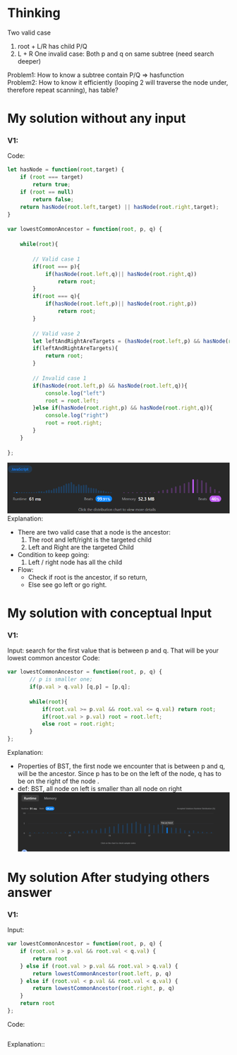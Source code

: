 
# Thinking
Two valid case
1. root + L/R has child P/Q
2. L + R
One invalid case:
Both p and q on same subtree (need search deeper)

Problem1: How to know a subtree contain P/Q => hasfunction\
Problem2: How to know it efficiently (looping 2 will traverse the node under, therefore repeat scanning), has table?


# My solution without any input

### V1:
Code:
```js
let hasNode = function(root,target) {
    if (root === target)
        return true;
    if (root == null)
        return false;
    return hasNode(root.left,target) || hasNode(root.right,target);
}

var lowestCommonAncestor = function(root, p, q) {

    while(root){

        // Valid case 1
        if(root === p){
            if(hasNode(root.left,q)|| hasNode(root.right,q))
                return root;
        }
        if(root === q){
            if(hasNode(root.left,p)|| hasNode(root.right,p))
                return root;
        }

        // Valid vase 2
        let leftAndRightAreTargets = (hasNode(root.left,p) && hasNode(root.right,q)) || (hasNode(root.left,q) && hasNode(root.right,p));
        if(leftAndRightAreTargets){
            return root;
        }

        // Invalid case 1
        if(hasNode(root.left,p) && hasNode(root.left,q)){
            console.log("left")
            root = root.left;
        }else if(hasNode(root.right,p) && hasNode(root.right,q)){
            console.log("right")
            root = root.right;
        }
    }

};
```
![](../../z.Images/Pasted%20image%2020230527032159.png)Explanation:
- There are two valid case that a node is the ancestor:
	1. The root and left/right is the targeted child
	2. Left and Right are the targeted Child
- Condition to keep going:
	1. Left / right node has all the child
- Flow:
	- Check if root is the ancestor, if so return,
	- Else see go left or go right.


# My solution with conceptual Input

### V1: 
Input: search for the first value that is between p and q. That will be your lowest common ancestor
Code:
```js
var lowestCommonAncestor = function(root, p, q) {   
       // p is smaller one;
       if(p.val > q.val) [q,p] = [p,q];
       
       while(root){
           if(root.val >= p.val && root.val <= q.val) return root;
           if(root.val > p.val) root = root.left;
           else root = root.right;
       }
};
```
Explanation:
- Properties of BST, the first node we encounter that is between p and q, will be the ancestor. Since p has to be on the left of the node, q has to be on the right of the node .
- def: BST, all node on left is smaller than all node on right
![](../../z.Images/Pasted%20image%2020230527043334.png)
# My solution After studying others answer

### V1: 
Input:
```js
var lowestCommonAncestor = function(root, p, q) {
    if (root.val > p.val && root.val < q.val) {
        return root
    } else if (root.val > p.val && root.val > q.val) {
        return lowestCommonAncestor(root.left, p, q)
    } else if (root.val < p.val && root.val < q.val) {
        return lowestCommonAncestor(root.right, p, q)
    }
    return root
};
```
Code:
```js

```
Explanation::